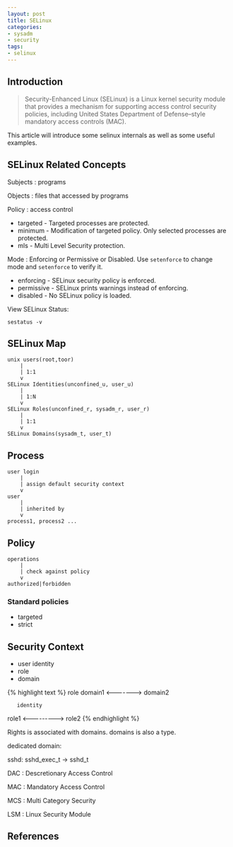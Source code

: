 ```yaml
---
layout: post
title: SELinux
categories:
- sysadm
- security
tags:
- selinux
---
```


## Introduction

> Security-Enhanced Linux (SELinux) is a Linux kernel security module that provides a mechanism for supporting access control security policies, including United States Department of Defense–style mandatory access controls (MAC).

This article will introduce some selinux internals as well as some useful examples.

<!--more-->

## SELinux Related Concepts

Subjects
: programs

Objects
: files that accessed by programs

Policy
: access control

* targeted - Targeted processes are protected.
* minimum - Modification of targeted policy. Only selected processes are protected.
* mls - Multi Level Security protection.

Mode
: Enforcing or Permissive or Disabled. Use `setenforce` to change mode and `setenforce` to verify it.

* enforcing - SELinux security policy is enforced.
* permissive - SELinux prints warnings instead of enforcing.
* disabled - No SELinux policy is loaded.

View SELinux Status:

```shell
sestatus -v
```

## SELinux Map

	unix users(root,toor)
		|
		| 1:1
		v
	SELinux Identities(unconfined_u, user_u)
		|
		| 1:N
		v
	SELinux Roles(unconfined_r, sysadm_r, user_r)
		|
		| 1:1
		v
	SELinux Domains(sysadm_t, user_t)

## Process

	user login
		|
		| assign default security context
		v
	user
		|
		| inherited by
		v
	process1, process2 ...

## Policy

	operations
		|
		| check against policy
		v
	authorized|forbidden

### Standard policies

* targeted
* strict

## Security Context

* user identity
* role
* domain

{% highlight text %}
          role
domain1 <-------> domain2

       identity
role1 <---------> role2
{% endhighlight %}

Rights is associated with domains. domains is also a type.

dedicated domain:

sshd: sshd_exec_t -> sshd_t

DAC
: Descretionary Access Control

MAC
: Mandatory Access Control

MCS
: Multi Category Security

LSM
: Linux Security Module



## References
